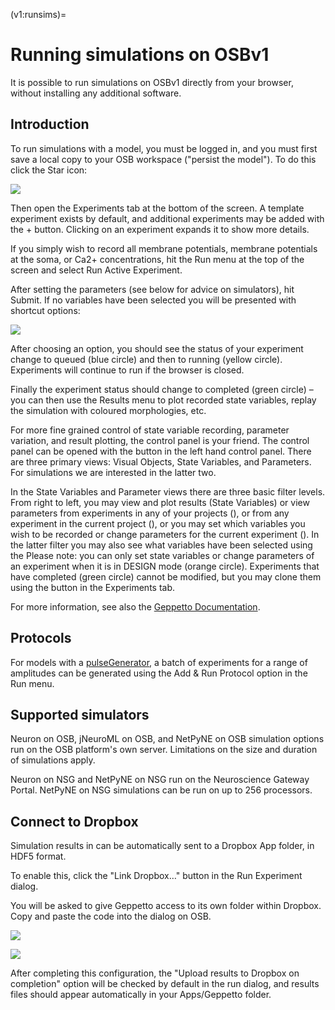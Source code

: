 (v1:runsims)=
# Running simulations on OSBv1

It is possible to run simulations on OSBv1 directly from your browser, without installing any additional software.

## Introduction

To run simulations with a model, you must be logged in, and you must first save a local copy to your OSB workspace ("persist the model"). To do this click the Star icon:

<img src="http://www.opensourcebrain.org/images/help/persist.png" class="img-help">

Then open the Experiments tab at the bottom of the screen. A template experiment exists by default, and additional experiments may be added with the + button. Clicking on an experiment expands it to show more details.

If you simply wish to record all membrane potentials, membrane potentials at the soma, or Ca2+ concentrations, hit the Run menu at the top of the screen and select Run Active Experiment.

After setting the parameters (see below for advice on simulators), hit Submit. If no variables have been selected you will be presented with shortcut options:

<img src="https://raw.githubusercontent.com/OpenSourceBrain/OSB_Documentation/master/resources/images/run-shortcuts.png" class="img-help">

After choosing an option, you should see the status of your experiment change to queued (blue circle) and then to running (yellow circle). Experiments will continue to run if the browser is closed.

Finally the experiment status should change to completed (green circle) – you can then use the Results menu to plot recorded state variables, replay the simulation with coloured morphologies, etc.

For more fine grained control of state variable recording, parameter variation, and result plotting, the control panel is your friend. The control panel can be opened with the <i class="fas fa-list"></i> button in the left hand control panel. There are three primary views: Visual Objects, State Variables, and Parameters. For simulations we are interested in the latter two.

In the State Variables and Parameter views there are three basic filter levels. From right to left, you may view and plot results (State Variables) or view parameters from experiments in any of your projects (<i class="fas fa-globe"></i>), or from any experiment in the current project (<i class="fas fa-flask"></i>), or you may set which variables you wish to be recorded or change parameters for the current experiment (<i class="gpt-activeExp"></i>). In the latter filter you may also see what variables have been selected using the <i class="fas fa-dot-circle"></i> Please note: you can only set state variables or change parameters of an experiment when it is in DESIGN mode (orange circle). Experiments that have completed (green circle) cannot be modified, but you may clone them using the <i class="fas fa-clone"></i> button in the Experiments tab.

For more information, see also the [Geppetto Documentation](http://docs.geppetto.org/en/latest/userdocs.html).

## Protocols

For models with a [pulseGenerator](https://www.neuroml.org/NeuroML2CoreTypes/Inputs.html#pulseGenerator), a batch of experiments for a range of amplitudes can be generated using the Add & Run Protocol option in the Run menu.

## Supported simulators

Neuron on OSB, jNeuroML on OSB, and NetPyNE on OSB simulation options run on the OSB platform's own server. Limitations on the size and duration of simulations apply.

Neuron on NSG and NetPyNE on NSG run on the Neuroscience Gateway Portal. NetPyNE on NSG simulations can be run on up to 256 processors.

## Connect to Dropbox

Simulation results in can be automatically sent to a Dropbox App folder, in HDF5 format.

To enable this, click the "Link Dropbox…" button in the Run Experiment dialog.

You will be asked to give Geppetto access to its own folder within Dropbox. Copy and paste the code into the dialog on OSB.

![](https://raw.githubusercontent.com/OpenSourceBrain/OSB_Documentation/master/resources/images/dropbox-auth.png)

![](https://raw.githubusercontent.com/OpenSourceBrain/OSB_Documentation/master/resources/images/dropbox-auth2.png)

After completing this configuration, the "Upload results to Dropbox on completion" option will be checked by default in the run dialog, and results files should appear automatically in your Apps/Geppetto folder.
